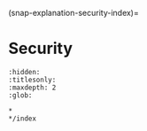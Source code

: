 (snap-explanation-security-index)=
# Security

```{toctree}
:hidden:
:titlesonly:
:maxdepth: 2
:glob:

*
*/index

